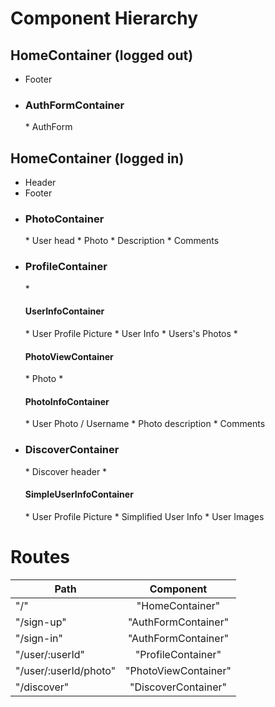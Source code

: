 # Component Hierarchy

## HomeContainer (logged out)
  * Footer
  * <h3>AuthFormContainer</h3>
    * AuthForm
    
## HomeContainer (logged in)
  * Header
  * Footer
  * <h3>PhotoContainer</h3>
    * User head
    * Photo
    * Description
    * Comments
  * <h3>ProfileContainer</h3>
    * <h4>UserInfoContainer</h4>
      * User Profile Picture
      * User Info
    * Users's Photos
    * <h4>PhotoViewContainer</h4>
      * Photo
      * <h4>PhotoInfoContainer</h4>
        * User Photo / Username
        * Photo description
        * Comments
  * <h3>DiscoverContainer</h3>
    * Discover header
    * <h4>SimpleUserInfoContainer</h4>
      * User Profile Picture
      * Simplified User Info
    * User Images
    
    
    
# Routes

| Path        | Component       |
| ------------- |:-------------:| 
| "/"     | "HomeContainer" | 
| "/sign-up"      | "AuthFormContainer"      |  
| "/sign-in"  | "AuthFormContainer"       |  
| "/user/:userId" | "ProfileContainer" |
| "/user/:userId/photo" | "PhotoViewContainer" |
| "/discover" | "DiscoverContainer" |

